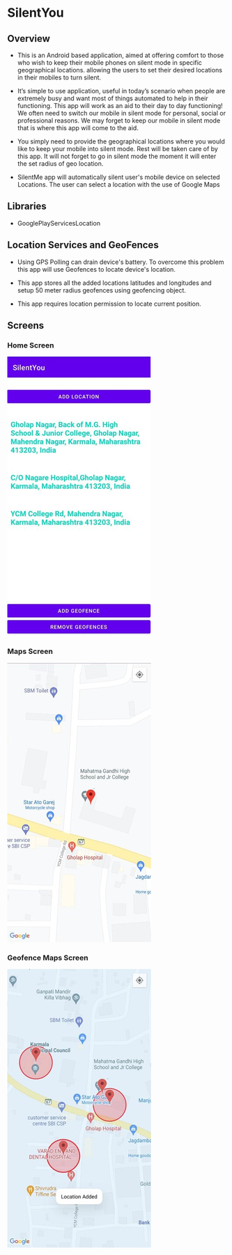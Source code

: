 # SilentYou

## Overview
* This is an Android based application, aimed at offering comfort to those who wish to keep their mobile phones on silent mode in specific geographical locations.     allowing the users to set their desired locations in their mobiles to turn silent.

* It’s simple to use application, useful in today’s scenario when people are extremely busy and want most of things automated to help in their functioning. This app   will work as an aid to their day to day functioning! We often need to switch our mobile in silent mode for personal, social or professional reasons. We may forget   to keep our mobile in silent mode that is where this app will come to the aid.

* You simply need to provide the geographical locations where you would like to keep your mobile into silent mode. Rest will be taken care of by this app. It will     not forget to go in silent mode the moment it will enter the set radius of geo location.

* SilentMe app will automatically silent user's mobile device on selected Locations. The user can select a location with the use of Google Maps 

## Libraries
* GooglePlayServicesLocation

## Location Services and GeoFences

* Using GPS Polling can drain device's battery. To overcome this problem this app will use Geofences to locate device's location.

* This app stores all the added locations latitudes and longitudes and setup 50 meter radius geofences using geofencing object.

* This app requires location permission to locate current position.

## Screens

### Home Screen
![Home Screen](https://github.com/swapnilandhare/SilentYou/blob/master/home_screen.jpg)

### Maps Screen
![Home Screen](https://github.com/swapnilandhare/SilentYou/blob/master/empty_maps.jpg)

### Geofence Maps Screen
![Home Screen](https://github.com/swapnilandhare/SilentYou/blob/master/geofence_maps.jpg)
